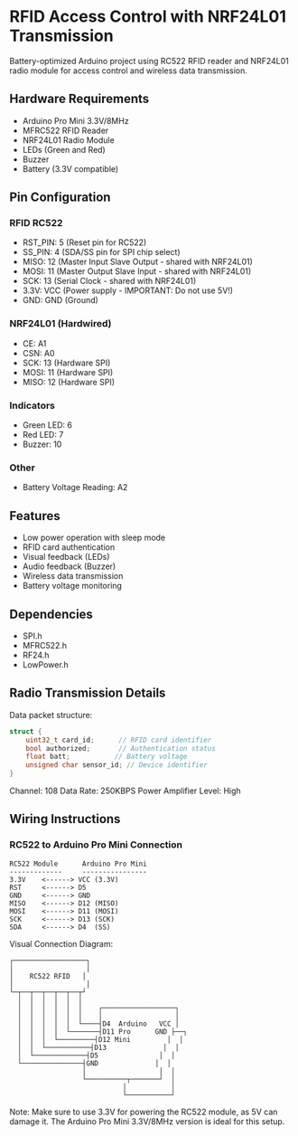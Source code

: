 # RFID Access Control with NRF24L01 Transmission

Battery-optimized Arduino project using RC522 RFID reader and NRF24L01 radio module for access control and wireless data transmission.

## Hardware Requirements

- Arduino Pro Mini 3.3V/8MHz
- MFRC522 RFID Reader
- NRF24L01 Radio Module
- LEDs (Green and Red)
- Buzzer
- Battery (3.3V compatible)

## Pin Configuration

### RFID RC522
- RST_PIN: 5    (Reset pin for RC522)
- SS_PIN: 4     (SDA/SS pin for SPI chip select)
- MISO: 12      (Master Input Slave Output - shared with NRF24L01)
- MOSI: 11      (Master Output Slave Input - shared with NRF24L01)
- SCK: 13       (Serial Clock - shared with NRF24L01)
- 3.3V: VCC     (Power supply - IMPORTANT: Do not use 5V!)
- GND: GND      (Ground)

### NRF24L01 (Hardwired)
- CE: A1
- CSN: A0
- SCK: 13 (Hardware SPI)
- MOSI: 11 (Hardware SPI)
- MISO: 12 (Hardware SPI)

### Indicators
- Green LED: 6
- Red LED: 7
- Buzzer: 10

### Other
- Battery Voltage Reading: A2

## Features

- Low power operation with sleep mode
- RFID card authentication
- Visual feedback (LEDs)
- Audio feedback (Buzzer)
- Wireless data transmission
- Battery voltage monitoring

## Dependencies

- SPI.h
- MFRC522.h
- RF24.h
- LowPower.h

## Radio Transmission Details

Data packet structure:
```cpp
struct {
    uint32_t card_id;      // RFID card identifier
    bool authorized;       // Authentication status
    float batt;           // Battery voltage
    unsigned char sensor_id; // Device identifier
}
```

Channel: 108
Data Rate: 250KBPS
Power Amplifier Level: High

## Wiring Instructions

### RC522 to Arduino Pro Mini Connection
```
RC522 Module      Arduino Pro Mini
-------------     ----------------
3.3V    <------> VCC (3.3V)
RST     <------> D5
GND     <------> GND
MISO    <------> D12 (MISO)
MOSI    <------> D11 (MOSI)
SCK     <------> D13 (SCK)
SDA     <------> D4  (SS)
```

Visual Connection Diagram:
```
┌──────────────────┐
│                  │
│    RC522 RFID   │
│                  │
└─┬──┬──┬──┬──┬──┬┘
  │  │  │  │  │  │
  │  │  │  │  │  │    ┌──────────────────┐
  │  │  │  │  │  │    │                  │
  │  │  │  │  │  └────┤D4  Arduino   VCC │
  │  │  │  │  └───────┤D11 Pro      GND ├──┐
  │  │  │  └─────────┤D12 Mini         │  │
  │  │  └───────────┤D13              │  │
  │  └─────────────┤D5               │  │
  └───────────────┤GND              │  │
                  │                  │  │
                  └──────────┬───────┘  │
                            │           │
                            └───────────┘
```

Note: Make sure to use 3.3V for powering the RC522 module, as 5V can damage it. The Arduino Pro Mini 3.3V/8MHz version is ideal for this setup.


